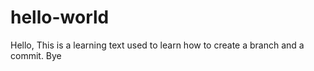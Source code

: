 # hello-world
Hello,
This is a learning text used to learn how to create a branch and a commit.
Bye
